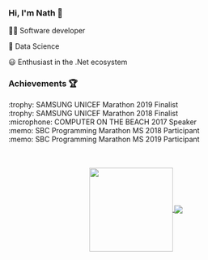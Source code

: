 ### Hi, I'm Nath :vulcan_salute:

:woman_technologist: Software developer

:dart: Data Science

:smiley: Enthusiast in the .Net ecosystem

### Achievements :trophy:

<p>
  :trophy: SAMSUNG UNICEF Marathon 2019 Finalist </br>
  :trophy: SAMSUNG UNICEF Marathon 2018 Finalist </br>
  :microphone: COMPUTER ON THE BEACH 2017 Speaker </br>
  :memo: SBC Programming Marathon MS 2018 Participant </br>
  :memo: SBC Programming Marathon MS 2019 Participant </br>
<br>

<br>
<p align="center">
  <a href="https://github.com/anuraghazra/github-readme-stats">
    <img
      align="center"
      height="165"
      src="https://github-readme-stats.vercel.app/api?username=nathaliacosim&count_private=true&theme=radical&show_icons=true&custom_title=Github%20Status"
    />
  </a>
  <a href="https://github.com/anuraghazra/github-readme-stats">
    <img
      align="center"
      src="https://github-readme-stats.vercel.app/api/top-langs?username=nathaliacosim&layout=compact&count_private=true&theme=radical&custom_title=Languages%20More%20Used"
    />
  </a>
</p>
